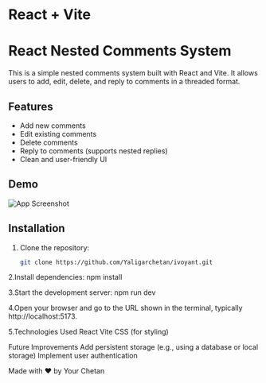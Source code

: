 # React + Vite

# React Nested Comments System

This is a simple nested comments system built with React and Vite. It allows users to add, edit, delete, and reply to comments in a threaded format.

## Features

- Add new comments
- Edit existing comments
- Delete comments
- Reply to comments (supports nested replies)
- Clean and user-friendly UI

## Demo

![App Screenshot]()

## Installation

1. Clone the repository:
   ```bash
   git clone https://github.com/Yaligarchetan/ivoyant.git

2.Install dependencies:
npm install

3.Start the development server:
npm run dev

4.Open your browser and go to the URL shown in the terminal, typically http://localhost:5173.

5.Technologies Used
React
Vite
CSS (for styling)

Future Improvements
Add persistent storage (e.g., using a database or local storage)
Implement user authentication

Made with ❤️ by Your Chetan


